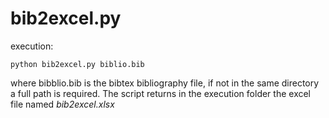 # bib2excel.py

execution:

```
python bib2excel.py biblio.bib
```

where bibblio.bib is the bibtex bibliography file, if not in the same directory a full path is required. 
The script returns in the execution folder the excel file named *bib2excel.xlsx*